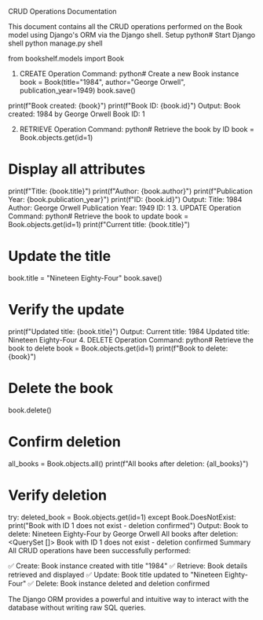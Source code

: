 CRUD Operations Documentation

This document contains all the CRUD operations performed on the Book model using Django's ORM via the Django shell.
Setup
python# Start Django shell
python manage.py shell

 <!-- Import the Book model -->
from bookshelf.models import Book
1. CREATE Operation
Command:
python# Create a new Book instance
book = Book(title="1984", author="George Orwell", publication_year=1949)
book.save()

 <!-- Verify creation -->
print(f"Book created: {book}")
print(f"Book ID: {book.id}")
Output:
Book created: 1984 by George Orwell
Book ID: 1

2. RETRIEVE Operation
Command:
python# Retrieve the book by ID
book = Book.objects.get(id=1)

# Display all attributes
print(f"Title: {book.title}")
print(f"Author: {book.author}")
print(f"Publication Year: {book.publication_year}")
print(f"ID: {book.id}")
Output:
Title: 1984
Author: George Orwell
Publication Year: 1949
ID: 1
3. UPDATE Operation
Command:
python# Retrieve the book to update
book = Book.objects.get(id=1)
print(f"Current title: {book.title}")

# Update the title
book.title = "Nineteen Eighty-Four"
book.save()

# Verify the update
print(f"Updated title: {book.title}")
Output:
Current title: 1984
Updated title: Nineteen Eighty-Four
4. DELETE Operation
Command:
python# Retrieve the book to delete
book = Book.objects.get(id=1)
print(f"Book to delete: {book}")

# Delete the book
book.delete()

# Confirm deletion
all_books = Book.objects.all()
print(f"All books after deletion: {all_books}")

# Verify deletion
try:
    deleted_book = Book.objects.get(id=1)
except Book.DoesNotExist:
    print("Book with ID 1 does not exist - deletion confirmed")
Output:
Book to delete: Nineteen Eighty-Four by George Orwell
All books after deletion: <QuerySet []>
Book with ID 1 does not exist - deletion confirmed
Summary
All CRUD operations have been successfully performed:

✅ Create: Book instance created with title "1984"
✅ Retrieve: Book details retrieved and displayed
✅ Update: Book title updated to "Nineteen Eighty-Four"
✅ Delete: Book instance deleted and deletion confirmed

The Django ORM provides a powerful and intuitive way to interact with the database without writing raw SQL queries.